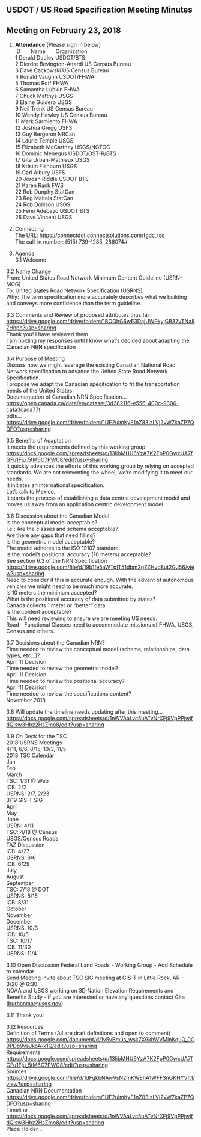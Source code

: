 ## USDOT / US Road Specification Meeting Minutes   
## Meeting on February 23, 2018  

1. **Attendance** (Please sign in below)    
ID &nbsp; &nbsp; &nbsp; Name &nbsp; &nbsp; &nbsp; Organization        
1  Derald Dudley   USDOT/BTS	 
2  Dierdre Bevington-Attardi  US Census Bureau      
3  Dave Cackowski   US Census Bureau   
4  Ronald Vaughn   USDOT/FHWA      
5  Thomas Roff   FHWA   
6  Samantha Lubkin   FHWA   
7  Chuck Matthys   USGS   
8  Elaine Guidero  USGS   
9  Neil Trenk   US Census Bureau   
10  Wendy Hawley   US Census Bureau   
11  Mark Sarmiento   FHWA   
12  Joshua Gregg   USFS   
13  Guy Bergeron   NRCan  
14  Laurie Temple   USGS  
15  Elizabeth McCartney   USGS/NGTOC  
16  Dominic Menegus  USDOT/OST-R/BTS  
17  Gita Urban-Mathieux   USGS  
18  Kristin Fishburn  USGS  
19  Carl Albury   USFS  
20  Jordan Riddle   USDOT BTS  
21  Karen Rank   FWS  
22  Rob Dunphy   StatCan   
23  Reg Maltais  StatCan  
24  Rob Dollison  USGS   
25  Femi Adebayo USDOT BTS   
26   Dave Vincent   USGS     
 
2. Connecting  
The URL: https://connectdot.connectsolutions.com/fgdc_tsc  
The call-in number: (515) 739-1285, 286074#  

3. Agenda  
3.1 Welcome  

3.2 Name Change  
	From: United States Road Network Minimum Content Guideline (USRN-MCG)  
	To: United States Road Network Specification (USRNS)  
Why:  The term specification more accurately describes what we building and conveys more confidence than the term guideline.  

3.3 Comments and Review of proposed attributes thus far  
https://drive.google.com/drive/folders/1BOQhG6wE3DajUWPkyjGB87vTNa87Hhph?usp=sharing  
Thank you! I have reviewed them.   
I am holding my responses until I know what’s decided about adapting the Canadian NRN specification  

3.4 Purpose of Meeting  
Discuss how we might leverage the existing Canadian National Road Network specification to advance the United State Road Network Specification.  
I propose we adapt the Canadian specification to fit the transportation needs of the United States.  
Documentation of Canadian NRN Specification…   
https://open.canada.ca/data/en/dataset/3d282116-e556-400c-9306-ca1a3cada77f   
pdfs...  
https://drive.google.com/drive/folders/1UF2ulmKyF1nZ83IzLVj2vW7kaZP7QDFO?usp=sharing  

3.5 Benefits of Adaptation  
It meets the requirements defined by this working group.  
https://docs.google.com/spreadsheets/d/13IibMHU6YzA7K2FpP0GwxUA7fGFu1Fju_5tM6C7PWC8/edit?usp=sharing  
It quickly advances the efforts of this working group by relying on accepted standards.  We are not reinventing the wheel; we’re modifying it to meet our needs.  
It initiates an international specification.  
Let’s talk to Mexico.  
It starts the process of establishing a data centric development model and moves us away from an application centric development model  

3.6 Discussion about the Canadian Model  
Is the conceptual model acceptable?  
	I.e.: Are the classes and schema acceptable?  
	Are there any gaps that need filling?  
Is the geometric model acceptable?  
	The model adheres to the ISO 19107 standard.  
Is the model’s positional accuracy (10 meters) acceptable?  
See section 6.3 of the NRN Specification  
https://drive.google.com/file/d/19b1fe5aWTpIT51dbm2qZZHvd8ut2GJ56/view?usp=sharing  
Need to consider if this is accurate enough.  With the advent of autonomous vehicles we might need to be much more accurate.  
Is 10 meters the minimum accepted?  
What is the positional accuracy of data submitted by states?  
	Canada collects 1 meter or “better” data  
Is the content acceptable?  
This will need reviewing to ensure we are meeting US needs.  
Road - Functional Classes need to accommodate missions of FHWA, USGS, Census and others.  

3.7 Decisions about the Canadian NRN?  
Time needed to review the conceptual model (schema, relationships, data types, etc…)?  
April 11 Decision  
Time needed to review the geometric model?  
	April 11 Decision  
Time needed to review the positional accuracy?  
	April 11 Decision  
Time needed to review the specifications content?  
	November 2018  

3.8 Will update the timeline needs updating after this meeting...  
https://docs.google.com/spreadsheets/d/1nWVAaLvc5uATvNrXFj9VpPPjwlfdQlsw3Hbz2HsZmo8/edit?usp=sharing  

3.9 On Deck for the TSC  
2018 USRNS Meetings  
	4/11, 6/6, 8/15, 10/3, 11/5  
2018 TSC Calendar  
Jan  
Feb  
March  
TSC: 1/31 @ Web  
ICB: 2/2  
USRNS: 2/7, 2/23  
3/19 GIS-T SIG  
April  
May  
June  
USRN: 4/11  
TSC: 4/18 @ Census  
USGS/Census Roads  
TAZ Discussion  
ICB: 4/27  
USRNS: 6/6  
ICB: 6/29  
July  
August  
September  
TSC: 7/18 @ DOT  
USRNS: 8/15  
ICB: 8/31  
October  
November  
December  
USRNS: 10/3  
ICB: 10/5  
TSC: 10/17  
ICB: 11/30  
USRNS: 11/4  

3.10 Open Discussion
	Federal Land Roads - Working Group - Add Schedule to calendar  
Send Meeting invite about TSC SIG meeting  at GIS-T in Little Rock, AR - 3/20 @ 6:30  
NOAA and USGS working on 3D Nation Elevation Requirements and Benefits Study - if you are interested or have any questions contact Gita (burbanma@usgs.gov).  

3.11 Thank you!  

3.12 Resources  
Definition of Terms (All are draft definitions and open to comment)  
https://docs.google.com/document/d/1v5vBmus_wsk7X9khWVMinKquQ_0G9PDb9vsJkoA-x1Q/edit?usp=sharing  
Requirements  
https://docs.google.com/spreadsheets/d/13IibMHU6YzA7K2FpP0GwxUA7fGFu1Fju_5tM6C7PWC8/edit?usp=sharing  
Sources	https://drive.google.com/file/d/1dFgkbNAwVsN2mKWEhA1WFF3nGKHYVIt1/view?usp=sharing  
Canadian NRN Documentation  
https://drive.google.com/drive/folders/1UF2ulmKyF1nZ83IzLVj2vW7kaZP7QDFO?usp=sharing  
Timeline  
https://docs.google.com/spreadsheets/d/1nWVAaLvc5uATvNrXFj9VpPPjwlfdQlsw3Hbz2HsZmo8/edit?usp=sharing  
Place Holder...   
